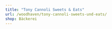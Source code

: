 ```yaml
---
title: "Tony Cannoli Sweets & Eats"
url: /woodhaven/tony-cannoli-sweets-und-eats/
shop: Bäckerei
---
```

